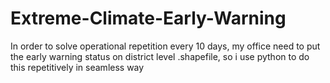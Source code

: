 # Extreme-Climate-Early-Warning
In order to solve operational repetition every 10 days, my office need to put the early warning status on district level .shapefile, so i use python to do this repetitively in seamless way
